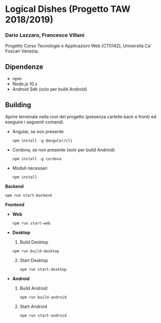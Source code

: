 # Logical Dishes (Progetto TAW 2018/2019)

### Dario Lazzaro, Francesco Villani

Progetto Corso Tecnologie e Applicazioni Web [CT0142], Università Ca' Foscari Venezia.

## Dipendenze

- npm
- Node.js 10.x
- Android Sdk (solo per build Android)

## Building

Aprire terminale nella root del progetto (presenza cartelle back e front) ed eseguire i seguenti comandi.

- Angular, se non presente

  ```
  npm install -g @angular/cli
  ```

- Cordova, se non presente (solo per build Android)

  ```
  npm install -g cordova
  ```
  
- Moduli necessari

  ```
  npm install
  ```

**Backend**

```
npm run start-backend
```

**Frontend**

- **Web**

  ```
  npm run start-web
  ```

- **Desktop**

  1.  Build Desktop

     ```
     npm run build-desktop
     ```

  2. Start Desktop

     ```
     npm run start-desktop
     ```

- **Android**

  1. Build Android

     ```
     npm run build-android
     ```

  2. Start Android

     ```
     npm run start-android
     ```

